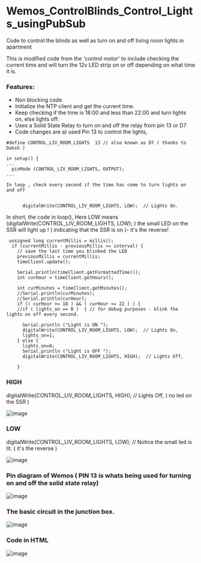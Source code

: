 # Wemos_ControlBlinds_Control_Lights_usingPubSub
Code to control the blinds as well as turn on and off living room lights in apartment

This is modified code from the 'control motor' to include checking the current time and will turn the 12v LED strip on or off depending on what time it is.

### Features:
- Non blocking code
- Initialize the NTP client and get the current time.
- Keep checking if the time is 18:00 and less than 22:00 and turn lights on, else lights off.
- Uses a Solid State Relay to turn on and off the relay from pin 13 or D7
- Code changes are a) used Pin 13 to control the lights, 
```
#define CONTROL_LIV_ROOM_LIGHTS  13 // also known as D7 ( thanks to Daksh )

in setup() {
...
  pinMode (CONTROL_LIV_ROOM_LIGHTS, OUTPUT);  
...

In loop , check every second if the time has come to turn lights on and off


      digitalWrite(CONTROL_LIV_ROOM_LIGHTS, LOW);  // Lights On.

```


In short, the code in loop(), Here LOW means (digitalWrite(CONTROL_LIV_ROOM_LIGHTS, LOW); ) the small LED on the SSR will light up ! ( indicating that the SSR is on )- it's the reverse!

```
 unsigned long currentMillis = millis();
  if (currentMillis - previousMillis >= interval) {
    // save the last time you blinked the LED
    previousMillis = currentMillis;
    timeClient.update();

    Serial.println(timeClient.getFormattedTime());
    int curHour = timeClient.getHours();
    
    int curMinutes = timeClient.getMinutes();
    //Serial.println(curMinutes);
    //Serial.println(curHour);
    if (( curHour >= 18 ) && ( curHour <= 22 ) ) {
    //if ( lights_on == 0 )  { // for debug purposes - blink the lights on off every second.

      Serial.println ("Light is ON ");
      digitalWrite(CONTROL_LIV_ROOM_LIGHTS, LOW);  // Lights On, 
      lights_on=1;
    } else {
      lights_on=0;
      Serial.println ("Light is OFF ");
      digitalWrite(CONTROL_LIV_ROOM_LIGHTS, HIGH);  // Lights Off, 
      
    }
```
      
### HIGH

digitalWrite(CONTROL_LIV_ROOM_LIGHTS, HIGH);  // Lights Off,  ( no led on the SSR )

![image](https://user-images.githubusercontent.com/14288989/213980710-b0626e44-4fe9-40ea-b97a-8a4e8ec0d291.png)


### LOW

digitalWrite(CONTROL_LIV_ROOM_LIGHTS, LOW);  // Notice the small led is lit. ( it's the reverse )

![image](https://user-images.githubusercontent.com/14288989/213980965-fef89c47-b7f0-4bab-b8ff-8884d6b41b05.png)


### Pin diagram of Wemos ( PIN 13 is whats being used for turning on and off the solid state relay)

![image](https://user-images.githubusercontent.com/14288989/213981141-fdd162de-1db4-401b-8158-c2fc925fc78e.png)


### The basic circuit in the junction box.

![image](https://user-images.githubusercontent.com/14288989/213982119-8997fd56-5dc8-4e6c-8085-5c64ceb2afca.png)


### Code in HTML 

![image](https://user-images.githubusercontent.com/14288989/213998396-18493ca8-258e-499a-bee6-f75ce303c53d.png)

